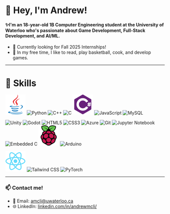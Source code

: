 # 👋 Hey, I'm Andrew!

#### ✨I'm an 18-year-old 1B Computer Engineering student at the University of Waterloo who's passionate about Game Development, Full-Stack Development, and AI/ML.

- 💼 Currently looking for Fall 2025 Internships!
- 🌱 In my free time, I like to read, play basketball, cook, and develop games.

---

# 🔧 Skills

<p>
  <!-- Languages -->
  <span><img src="https://raw.githubusercontent.com/devicons/devicon/master/icons/java/java-original.svg" width="64" height="64" alt="Java" /></span>
  <span><img src="https://cdn.jsdelivr.net/gh/devicons/devicon/icons/python/python-original.svg" width="64" height="64" alt="Python" /></span>
  <span><img src="https://cdn.jsdelivr.net/gh/devicons/devicon/icons/cplusplus/cplusplus-original.svg" height="64" width="64" alt="C++" /></span>
  <span><img src="https://cdn.jsdelivr.net/gh/devicons/devicon/icons/c/c-original.svg" width="64" height="64" alt="C" /></span>
  <span><img src="https://raw.githubusercontent.com/devicons/devicon/master/icons/csharp/csharp-plain.svg" width="64" height="64" alt="C#" /></span>
  <span><img src="https://cdn.jsdelivr.net/gh/devicons/devicon/icons/javascript/javascript-original.svg" width="65" alt="JavaScript" /></span>
  <span><img src="https://cdn.jsdelivr.net/gh/devicons/devicon/icons/mysql/mysql-original-wordmark.svg" width="64" height="64" alt="MySQL" /></span>

  <!-- Tools, Platforms, Hardware -->
  <span><img src="https://cdn.jsdelivr.net/gh/devicons/devicon/icons/unity/unity-original.svg" width="64" height="64" alt="Unity" /></span>
  <span><img src="https://raw.githubusercontent.com/marwin1991/profile-technology-icons/refs/heads/main/icons/godot.png" width="64" height="64" alt="Godot" /></span>
  <span><img src="https://cdn.jsdelivr.net/gh/devicons/devicon/icons/html5/html5-original.svg" width="64" height="64" alt="HTML5" /></span>
  <span><img src="https://cdn.jsdelivr.net/gh/devicons/devicon/icons/css3/css3-original.svg" width="64" height="64" alt="CSS3" /></span>
  <span><img src="https://cdn.jsdelivr.net/gh/devicons/devicon/icons/azure/azure-original.svg" width="64" height="64" alt="Azure" /></span>
  <span><img src="https://cdn.jsdelivr.net/gh/devicons/devicon/icons/git/git-original.svg" width="64" height="64" alt="Git" /></span>
  <span><img src="https://cdn.jsdelivr.net/gh/devicons/devicon/icons/jupyter/jupyter-original.svg" width="64" height="64" alt="Jupyter Notebook" /></span>
  <span><img src="https://cdn.jsdelivr.net/gh/devicons/devicon/icons/embeddedc/embeddedc-original.svg" width="64" height="64" alt="Embedded C" /></span>
  <span><img src="https://raw.githubusercontent.com/devicons/devicon/master/icons/raspberrypi/raspberrypi-original.svg" width="64" height="64" alt="Raspberry Pi" /></span>
  <span><img src="https://cdn.jsdelivr.net/gh/devicons/devicon/icons/arduino/arduino-original.svg" width="64" height="64" alt="Arduino" /></span>


  <!-- Frameworks & Libraries -->
  <span><img src="https://raw.githubusercontent.com/devicons/devicon/master/icons/react/react-original.svg" width="64" height="64" alt="React" /></span>
  <span><img src="https://upload.wikimedia.org/wikipedia/commons/thumb/d/d5/Tailwind_CSS_Logo.svg/512px-Tailwind_CSS_Logo.svg.png" width="64" height="64" alt="Tailwind CSS" /></span>
  <span><img src="https://cdn.jsdelivr.net/gh/devicons/devicon/icons/pytorch/pytorch-original.svg" width="64" height="64" alt="PyTorch"/></span>
  
</p>

---

### 📫 Contact me!
- 📧 Email: amcli@uwaterloo.ca
- 🌐 LinkedIn: [linkedin.com/in/andrewmcli/](https://www.linkedin.com/in/andrewmcli/)

